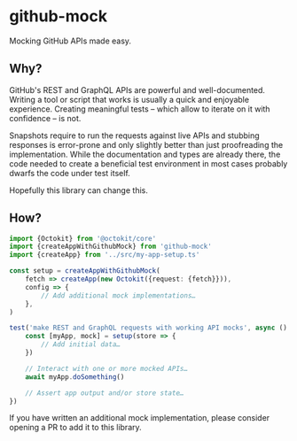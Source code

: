 # github-mock

Mocking GitHub APIs made easy.

## Why?

GitHub's REST and GraphQL APIs are powerful and well-documented.
Writing a tool or script that works is usually a quick and enjoyable experience.
Creating meaningful tests – which allow to iterate on it with confidence – is not.

Snapshots require to run the requests against live APIs
and stubbing responses is error-prone and only slightly better than just proofreading the implementation.
While the documentation and types are already there, the code needed to create a beneficial test environment in most cases probably dwarfs the code under test itself.

Hopefully this library can change this.

## How?

```ts
import {Octokit} from '@octokit/core'
import {createAppWithGithubMock} from 'github-mock'
import {createApp} from '../src/my-app-setup.ts'

const setup = createAppWithGithubMock(
    fetch => createApp(new Octokit({request: {fetch}})),
    config => {
        // Add additional mock implementations…
    },
)

test('make REST and GraphQL requests with working API mocks', async () => {
    const [myApp, mock] = setup(store => {
        // Add initial data…
    })

    // Interact with one or more mocked APIs…
    await myApp.doSomething()

    // Assert app output and/or store state…
})
```

If you have written an additional mock implementation,
please consider opening a PR to add it to this library.
